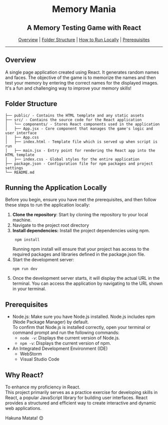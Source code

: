 <h1 align="center">Memory Mania</h1>
<h2 align="center">A Memory Testing Game with React</h2>

<div align="center">

[Overview](#overview) |
[Folder Structure](#folder-structure) |
[How to Run Locally](#running-the-application-locally) |
[Prerequisites](#prerequisites)
</div>

---

## Overview
A single page application created using React.
It generates random names and faces.
The objective of the game is to memorize the names and then test your memory by entering the correct names for the displayed images.
It's a fun and challenging way to improve your memory skills!

## Folder Structure
```
├── public/ - Contains the HTML template and any static assets
├── src/ - Contains the source code for the React application
│   └── components/ - Stores React components used in the application
│   ├── App.jsx - Core component that manages the game's logic and user interface
│   ├── App.css
│   ├── index.html - Template file which is served up when script is run
│   ├── main.jsx - Entry point for rendering the React app into the HTML template
│   ├── index.css - Global styles for the entire application
├── package.json - Configuration file for npm packages and project settings
└── README.md
```

## Running the Application Locally
Before you begin, ensure you have met the prerequisites, and then
follow these steps to run the application locally:  
1. **Clone the repository**: Start by cloning the repository to your local machine.
2. Navigate to the project root directory
3. **Install dependencies:** Install the project dependencies using npm.
   ```shell
    npm install
    ```
   Running npm install will ensure that your project has access to the required packages and libraries defined in the package.json file.
4. Start the development server:
    ```shell
    npm run dev
    ```
5. Once the development server starts,
   it will display the actual URL in the terminal. You can access the application by navigating to the URL shown in your terminal.

## Prerequisites
- Node.js: Make sure you have Node.js installed.
  Node.js includes npm (Node Package Manager) by default.  
  To confirm that Node.js is installed correctly, open your terminal or command prompt and run the following commands:
  - `node -v`: Displays the current version of Node.js.
  - `npm -v`: Displays the current version of npm.
- An Integrated Development Environment (IDE)
  - WebStorm
  - Visual Studio Code

## Why React?
To enhance my proficiency in React.  
This project primarily serves as a practice exercise for developing skills in React, 
a popular JavaScript library for building user interfaces. 
React provides a structured and efficient way to create interactive 
and dynamic web applications.

Hakuna Matata! 😊
